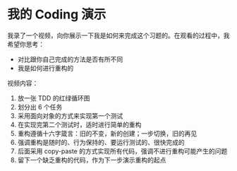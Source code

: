 # 我的 Coding 演示

我录了一个视频，向你展示一下我是如何来完成这个习题的。在观看的过程中，我希望你思考：

- 对比跟你自己完成的方法是否有所不同
- 我是如何进行重构的

视频内容：

1. 放一张 TDD 的红绿循环图
2. 划分出 6 个任务
3. 采用面向对象的方式来实现第一个测试
4. 在实现完第二个测试时，适时进行简单的重构
5. 重构遵循十六字箴言：旧的不变，新的创建；一步切换，旧的再见
6. 强调重构是随时的、行为保持的、要运行测试的、很快完成的
7. 后面采用 copy-paste 的方式实现所有代码，强调不进行重构可能产生的问题
8. 留下一个缺乏重构的代码，作为下一步演示重构的起点
